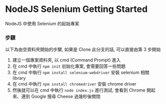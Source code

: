 # NodeJS Selenium Getting Started
NodeJS 中使用 Selenium 的起始專案

### 步驟

以下為由空資料夾開始的步驟, 如果是 Clone 此分支的話, 可以直接由第 3 步開始

1. 建立一個專案資料夾, 以 cmd (Command Prompt) 進入
2. 在 cmd 中執行 `npm init` 初始化專案, 會需要回答一些問題
3. 在 cmd 中執行 `npm install selenium-webdriver` 安裝 selenium 相關 library
4. 在 cmd 中執行 `npm install chromedriver` 安裝 chrome driver
5. 然後就可以在 cmd 中執行 `node index.js` 進行測試, 會看到 Chrome 開起來、連到 Google 搜尋 Cheese 過幾秒後關閉
